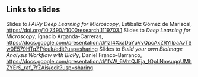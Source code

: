 
## Links to slides
Slides to *FAIRy Deep Learning for Microscopy*, Estibaliz Gómez de Mariscal, https://doi.org/10.7490/f1000research.1119703.1
Slides to *Deep Learning for Microscopy*, Ignacio Arganda-Carreras, https://docs.google.com/presentation/d/1zI4XxaDaYuVvQpcAxZRYIlpaAvTSw0E579HTqZ1Yeuk/edit?usp=sharing
Slides to *Build your own BioImage Analysis Workflow with BiaPy*, Daniel Franco-Barranco, https://docs.google.com/presentation/d/1fsW_6VhtQJEja_fOpLNmsuqqUMhZYErS_raf_7fZAis/edit?usp=sharing